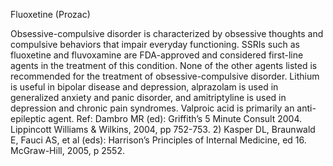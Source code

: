 Fluoxetine (Prozac)

Obsessive-compulsive disorder is characterized by obsessive thoughts and compulsive behaviors that impair everyday functioning. SSRIs such as fluoxetine and fluvoxamine are FDA-approved and considered first-line agents in the treatment of this condition. None of the other agents listed is recommended for the treatment of obsessive-compulsive disorder. Lithium is useful in bipolar disease and depression, alprazolam is used in generalized anxiety and panic disorder, and amitriptyline is used in depression and chronic pain syndromes. Valproic acid is primarily an anti-epileptic agent. Ref: Dambro MR (ed): Griffith’s 5 Minute Consult 2004. Lippincott Williams & Wilkins, 2004, pp 752-753. 2) Kasper DL, Braunwald E, Fauci AS, et al (eds): Harrison’s Principles of Internal Medicine, ed 16. McGraw-Hill, 2005, p 2552.
